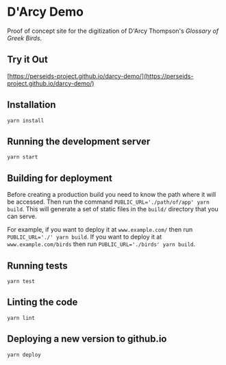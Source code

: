 # D'Arcy Demo

Proof of concept site for the digitization of D'Arcy Thompson's *Glossary of Greek Birds*.

## Try it Out

[https://perseids-project.github.io/darcy-demo/](https://perseids-project.github.io/darcy-demo/)

## Installation

`yarn install`

## Running the development server

`yarn start`

## Building for deployment

Before creating a production build you need to know the path where it will be accessed.
Then run the command `PUBLIC_URL='./path/of/app' yarn build`.
This will generate a set of static files in the `build/` directory that you can serve.

For example, if you want to deploy it at `www.example.com/` then run `PUBLIC_URL='./' yarn build`.
If you want to deploy it at `www.example.com/birds` then run
`PUBLIC_URL='./birds' yarn build`.

## Running tests

`yarn test`

## Linting the code

`yarn lint`

## Deploying a new version to github.io

`yarn deploy`
